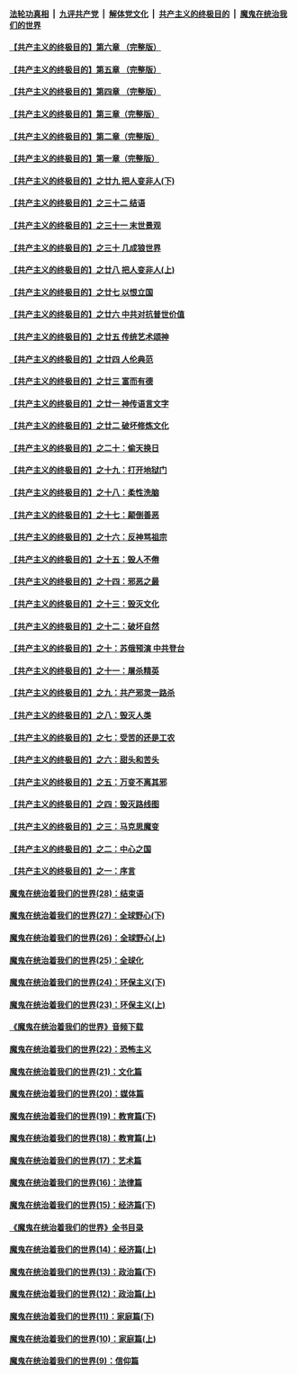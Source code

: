 ####  [法轮功真相](../../../../basic/blob/master/README.md?t=01011152) &nbsp;|&nbsp; [九评共产党](../../../../9ping.md/blob/master/README.md?t=01011152) &nbsp;|&nbsp; [解体党文化](../../../../jtdwh.md/blob/master/README.md?t=01011152)  &nbsp;|&nbsp; [共产主义的终极目的](../../../../gczydzjmd.md/blob/master/README.md?t=01011152) &nbsp;|&nbsp; [魔鬼在统治我们的世界](../../../../mgztzwmdsj.md/blob/master/README.md?t=01011152) 

#### [【共产主义的终极目的】第六章 （完整版）](../pages/nsc422/n11428913.md?t=01011152) 

#### [【共产主义的终极目的】第五章 （完整版）](../pages/nsc422/n11428912.md?t=01011152) 

#### [【共产主义的终极目的】第四章 （完整版）](../pages/nsc422/n11428907.md?t=01011152) 

#### [【共产主义的终极目的】第三章（完整版）](../pages/nsc422/n11428848.md?t=01011152) 

#### [【共产主义的终极目的】第二章（完整版）](../pages/nsc422/n11428831.md?t=01011152) 

#### [【共产主义的终极目的】第一章（完整版）](../pages/nsc422/n11417651.md?t=01011152) 

#### [【共产主义的终极目的】之廿九 把人变非人(下)](../pages/nsc422/n11344140.md?t=01011152) 

#### [【共产主义的终极目的】之三十二 结语](../pages/nsc422/n11360535.md?t=01011152) 

#### [【共产主义的终极目的】之三十一 末世景观](../pages/nsc422/n11351129.md?t=01011152) 

#### [【共产主义的终极目的】之三十 几成狼世界](../pages/nsc422/n11348280.md?t=01011152) 

#### [【共产主义的终极目的】之廿八 把人变非人(上)](../pages/nsc422/n11340492.md?t=01011152) 

#### [【共产主义的终极目的】之廿七 以恨立国](../pages/nsc422/n11336944.md?t=01011152) 

#### [【共产主义的终极目的】之廿六 中共对抗普世价值](../pages/nsc422/n11324785.md?t=01011152) 

#### [【共产主义的终极目的】之廿五 传统艺术颂神](../pages/nsc422/n11296396.md?t=01011152) 

#### [【共产主义的终极目的】之廿四 人伦典范](../pages/nsc422/n11296397.md?t=01011152) 

#### [【共产主义的终极目的】之廿三 富而有德](../pages/nsc422/n11283598.md?t=01011152) 

#### [【共产主义的终极目的】之廿一 神传语言文字](../pages/nsc422/n11263265.md?t=01011152) 

#### [【共产主义的终极目的】之廿二 破坏修炼文化](../pages/nsc422/n11245728.md?t=01011152) 

#### [【共产主义的终极目的】之二十：偷天换日](../pages/nsc422/n11238846.md?t=01011152) 

#### [【共产主义的终极目的】之十九：打开地狱门](../pages/nsc422/n11206376.md?t=01011152) 

#### [【共产主义的终极目的】之十八：柔性洗脑](../pages/nsc422/n11199994.md?t=01011152) 

#### [【共产主义的终极目的】之十七：颠倒善恶](../pages/nsc422/n11179782.md?t=01011152) 

#### [【共产主义的终极目的】之十六：反神骂祖宗](../pages/nsc422/n11166798.md?t=01011152) 

#### [【共产主义的终极目的】之十五：毁人不倦](../pages/nsc422/n11166792.md?t=01011152) 

#### [【共产主义的终极目的】之十四：邪恶之最](../pages/nsc422/n11150249.md?t=01011152) 

#### [【共产主义的终极目的】之十三：毁灭文化](../pages/nsc422/n11135227.md?t=01011152) 

#### [【共产主义的终极目的】之十二：破坏自然](../pages/nsc422/n11135214.md?t=01011152) 

#### [【共产主义的终极目的】之十：苏俄预演 中共登台](../pages/nsc422/n11118424.md?t=01011152) 

#### [【共产主义的终极目的】之十一：屠杀精英](../pages/nsc422/n11118442.md?t=01011152) 

#### [【共产主义的终极目的】之九：共产邪灵一路杀](../pages/nsc422/n11114139.md?t=01011152) 

#### [【共产主义的终极目的】之八：毁灭人类](../pages/nsc422/n11108503.md?t=01011152) 

#### [【共产主义的终极目的】之七：受苦的还是工农](../pages/nsc422/n11101809.md?t=01011152) 

#### [【共产主义的终极目的】之六：甜头和苦头](../pages/nsc422/n11096971.md?t=01011152) 

#### [【共产主义的终极目的】之五：万变不离其邪](../pages/nsc422/n11091285.md?t=01011152) 

#### [【共产主义的终极目的】之四：毁灭路线图](../pages/nsc422/n11086284.md?t=01011152) 

#### [【共产主义的终极目的】之三：马克思魔变](../pages/nsc422/n11061941.md?t=01011152) 

#### [【共产主义的终极目的】之二：中心之国](../pages/nsc422/n11047728.md?t=01011152) 

#### [【共产主义的终极目的】之一：序言](../pages/nsc422/n11086077.md?t=01011152) 

#### [魔鬼在统治着我们的世界(28)：结束语](../pages/nsc422/n10936246.md?t=01011152) 

#### [魔鬼在统治着我们的世界(27)：全球野心(下)](../pages/nsc422/n10928319.md?t=01011152) 

#### [魔鬼在统治着我们的世界(26)：全球野心(上)](../pages/nsc422/n10900318.md?t=01011152) 

#### [魔鬼在统治着我们的世界(25)：全球化](../pages/nsc422/n10788205.md?t=01011152) 

#### [魔鬼在统治着我们的世界(24)：环保主义(下)](../pages/nsc422/n10695307.md?t=01011152) 

#### [魔鬼在统治着我们的世界(23)：环保主义(上)](../pages/nsc422/n10688613.md?t=01011152) 

#### [《魔鬼在统治着我们的世界》音频下载](../pages/nsc422/n10635553.md?t=01011152) 

#### [魔鬼在统治着我们的世界(22)：恐怖主义](../pages/nsc422/n10614727.md?t=01011152) 

#### [魔鬼在统治着我们的世界(21)：文化篇](../pages/nsc422/n10597706.md?t=01011152) 

#### [魔鬼在统治着我们的世界(20)：媒体篇](../pages/nsc422/n10586579.md?t=01011152) 

#### [魔鬼在统治着我们的世界(19)：教育篇(下)](../pages/nsc422/n10564808.md?t=01011152) 

#### [魔鬼在统治着我们的世界(18)：教育篇(上)](../pages/nsc422/n10526970.md?t=01011152) 

#### [魔鬼在统治着我们的世界(17)：艺术篇](../pages/nsc422/n10499093.md?t=01011152) 

#### [魔鬼在统治着我们的世界(16)：法律篇](../pages/nsc422/n10485969.md?t=01011152) 

#### [魔鬼在统治着我们的世界(15)：经济篇(下)](../pages/nsc422/n10469975.md?t=01011152) 

#### [《魔鬼在统治着我们的世界》全书目录](../pages/nsc422/n10464261.md?t=01011152) 

#### [魔鬼在统治着我们的世界(14)：经济篇(上)](../pages/nsc422/n10457370.md?t=01011152) 

#### [魔鬼在统治着我们的世界(13)：政治篇(下)](../pages/nsc422/n10448270.md?t=01011152) 

#### [魔鬼在统治着我们的世界(12)：政治篇(上)](../pages/nsc422/n10444576.md?t=01011152) 

#### [魔鬼在统治着我们的世界(11)：家庭篇(下)](../pages/nsc422/n10440961.md?t=01011152) 

#### [魔鬼在统治着我们的世界(10)：家庭篇(上)](../pages/nsc422/n10435448.md?t=01011152) 

#### [魔鬼在统治着我们的世界(9)：信仰篇](../pages/nsc422/n10432159.md?t=01011152) 

